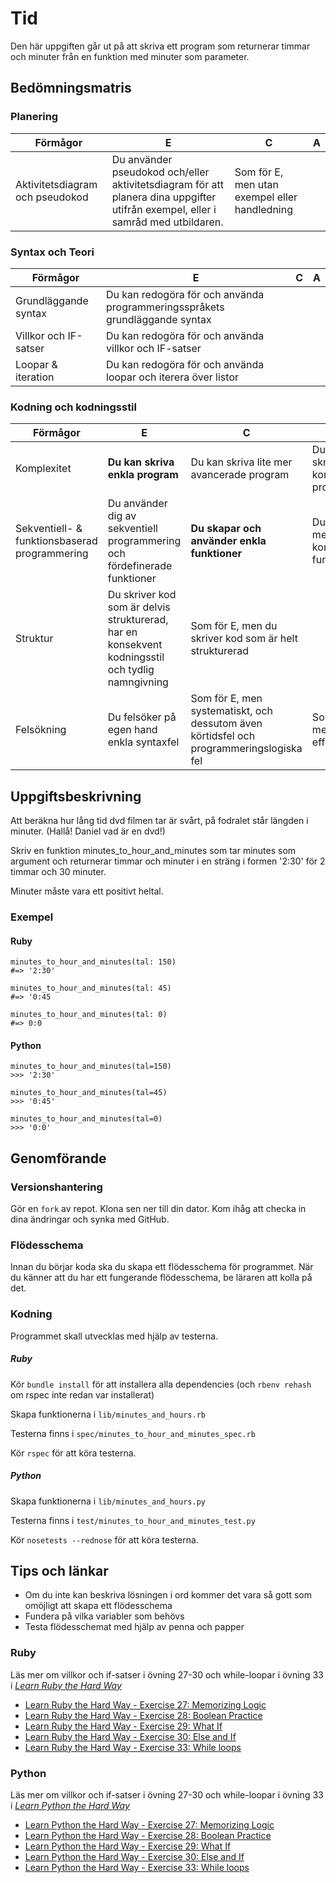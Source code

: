 # Tid #

Den här uppgiften går ut på att skriva ett program som returnerar  timmar och minuter  från en funktion med minuter som parameter.

## Bedömningsmatris ##

### Planering ###

| Förmågor                         | E 																																   | C | A |
|----------------------------------|-----------------------------------------------------------------------------------------------------------------------------------|---|---|
| Aktivitetsdiagram och pseudokod  | Du använder pseudokod och/eller aktivitetsdiagram för att planera dina uppgifter utifrån exempel, eller i samråd med utbildaren.  | Som för E, men utan exempel eller handledning |   |

### Syntax och Teori ###
| Förmågor                                       | E 																			| C | A |
|------------------------------------------------|------------------------------------------------------------------------------|---|---|
| Grundläggande syntax		                     | Du kan redogöra för och använda programmeringsspråkets grundläggande syntax  |   |   |
| Villkor och IF-satser		                     | Du kan redogöra för och använda villkor och IF-satser                        |   |   |
| Loopar & iteration                             | Du kan redogöra för och använda loopar och iterera över listor               |   |   |

### Kodning och kodningsstil ###

| Förmågor                                      | E                                                                         | C                                               | A                                              |
|-----------------------------------------------|---------------------------------------------------------------------------|-------------------------------------------------|------------------------------------------------|
| Komplexitet									| **Du kan skriva enkla program**                                               | Du kan skriva lite mer avancerade program       | Du kan skriva komplexa program
| Sekventiell- & funktionsbaserad programmering | Du använder dig av sekventiell programmering och fördefinerade funktioner | **Du skapar och använder enkla funktioner**         | Du skapar mer komplexa funktioner              |
| Struktur		 				                | Du skriver kod som är delvis strukturerad, har en konsekvent kodningsstil och tydlig namngivning | Som för E, men du skriver kod som är helt strukturerad |   			   |
| Felsökning                                    | Du felsöker på egen hand enkla syntaxfel | Som för E, men systematiskt, och dessutom även körtidsfel och programmeringslogiska fel | Som för C, men med effektivitet   	   |

## Uppgiftsbeskrivning ##

Att beräkna hur lång tid dvd filmen tar är svårt, på fodralet står längden i minuter.
(Hallå! Daniel vad är en dvd!)

Skriv en funktion minutes_to_hour_and_minutes som tar minutes som argument och returnerar timmar och minuter i en sträng
i formen '2:30' för 2 timmar och 30 minuter.

Minuter måste vara ett positivt heltal.




### Exempel ###

#### Ruby ####

	minutes_to_hour_and_minutes(tal: 150)
	#=> '2:30'

	minutes_to_hour_and_minutes(tal: 45)
	#=> '0:45

	minutes_to_hour_and_minutes(tal: 0)
	#=> 0:0

#### Python ####

	minutes_to_hour_and_minutes(tal=150)
	>>> '2:30'

	minutes_to_hour_and_minutes(tal=45)
	>>> '0:45'

	minutes_to_hour_and_minutes(tal=0)
	>>> '0:0'

## Genomförande ##

### Versionshantering ###

Gör en `fork` av repot. Klona sen ner till din dator. Kom ihåg att checka in dina ändringar och synka med GitHub.

### Flödesschema ###

Innan du börjar koda ska du skapa ett flödesschema för programmet.
När du känner att du har ett fungerande flödesschema, be läraren att kolla på det.

### Kodning ###

Programmet skall utvecklas med hjälp av testerna.

##### Ruby #####

Kör `bundle install` för att installera alla dependencies (och `rbenv rehash` om rspec inte redan var installerat)

Skapa funktionerna i `lib/minutes_and_hours.rb`

Testerna finns i `spec/minutes_to_hour_and_minutes_spec.rb`

Kör `rspec` för att köra testerna.

##### Python #####

Skapa funktionerna i `lib/minutes_and_hours.py`

Testerna finns i `test/minutes_to_hour_and_minutes_test.py`

Kör `nosetests --rednose` för att köra testerna.

## Tips och länkar ##

* Om du inte kan beskriva lösningen i ord kommer det vara så gott som omöjligt att skapa ett flödesschema
* Fundera på vilka variabler som behövs
* Testa flödesschemat med hjälp av penna och papper

### Ruby ###

Läs mer om villkor och if-satser i övning 27-30 och while-loopar i övning 33 i [*Learn Ruby the Hard Way*](http://ruby.learncodethehardway.org/book)

* [Learn Ruby the Hard Way - Exercise 27: Memorizing Logic](http://ruby.learncodethehardway.org/book/ex27.html)
* [Learn Ruby the Hard Way - Exercise 28: Boolean Practice](http://ruby.learncodethehardway.org/book/ex28.html)
* [Learn Ruby the Hard Way - Exercise 29: What If](http://ruby.learncodethehardway.org/book/ex29.html)
* [Learn Ruby the Hard Way - Exercise 30: Else and If](http://ruby.learncodethehardway.org/book/ex30.html)
* [Learn Ruby the Hard Way - Exercise 33: While loops](http://ruby.learncodethehardway.org/book/ex33.html)

### Python ###

Läs mer om villkor och if-satser i övning 27-30 och while-loopar i övning 33 i [*Learn Python the Hard Way*](http://learnpythonthehardway.org)

* [Learn Python the Hard Way - Exercise 27: Memorizing Logic](http://learnpythonthehardway.org/book/ex27.html)
* [Learn Python the Hard Way - Exercise 28: Boolean Practice](http://learnpythonthehardway.org/book/ex28.html)
* [Learn Python the Hard Way - Exercise 29: What If](http://learnpythonthehardway.org/book/ex29.html)
* [Learn Python the Hard Way - Exercise 30: Else and If](http://learnpythonthehardway.org/book/ex30.html)
* [Learn Python the Hard Way - Exercise 33: While loops](http://learnpythonthehardway.org/book/ex33.html)
